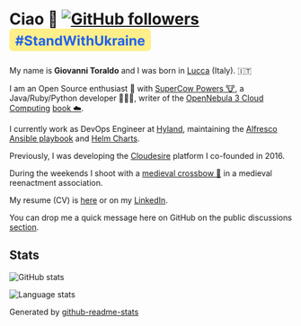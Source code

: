 # Ciao 👋 [![GitHub followers](https://img.shields.io/github/followers/gionn.svg?style=social&label=Follow&maxAge=2592000)](https://github.com/gionn?tab=followers) [![StandWithUkraine](https://raw.githubusercontent.com/vshymanskyy/StandWithUkraine/main/badges/StandWithUkraine.svg)](https://github.com/vshymanskyy/StandWithUkraine/blob/main/docs/README.md)

My name is **Giovanni Toraldo** and I was born in [Lucca][lucca] (Italy). 🇮🇹

I am an Open Source enthusiast 🐧 with [SuperCow Powers 🐮][2], a
Java/Ruby/Python developer 🧑🏻‍💻, writer of the [OpenNebula 3 Cloud Computing][3]
[book ☁️][4].

I currently work as DevOps Engineer at [Hyland][5], maintaining the [Alfresco][10]
[Ansible playbook][8] and [Helm Charts][9].

Previously, I was developing the [Cloudesire][6] platform I co-founded in 2016.

During the weekends I shoot with a [medieval crossbow 🎯][7] in a medieval reenactment association.

My resume (CV) is [here](https://gionn.net/files/giovanni-toraldo-cv.pdf) or on my [LinkedIn][11].

You can drop me a quick message here on GitHub on the public discussions [section](https://github.com/gionn/gionn/discussions).

[lucca]: https://goo.gl/maps/ULH2ab9wLrNGa3M86
[2]: https://serverfault.com/users/72778/giovanni-toraldo
[3]: https://www.packtpub.com/virtualization-and-cloud/opennebula-3-cloud-computing
[4]: https://www.amazon.com/OpenNebula-Cloud-Computing-Giovanni-Toraldo/dp/1849517460
[5]: https://www.hyland.com
[6]: https://cloudesire.com
[7]: https://consanpaolino.org/gallery
[8]: https://github.com/Alfresco/alfresco-ansible-deployment
[9]: https://github.com/Alfresco/acs-deployment
[10]: https://www.alfresco.com
[11]: https://www.linkedin.com/in/giovannitoraldo/

## Stats

![GitHub stats](https://github-readme-stats.vercel.app/api?username=gionn&show_icons=true&theme=synthwave)

![Language stats](https://github-readme-stats.vercel.app/api/top-langs/?username=gionn&layout=compact&theme=synthwave&exclude_repo=consanpaolino,blog,luccamedievale,fratresmontecarlo.org,annak)

Generated by [github-readme-stats](https://github.com/anuraghazra/github-readme-stats)
